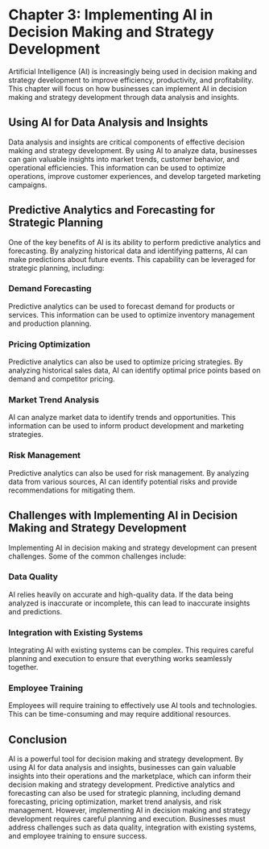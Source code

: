 Chapter 3: Implementing AI in Decision Making and Strategy Development
======================================================================

Artificial Intelligence (AI) is increasingly being used in decision making and strategy development to improve efficiency, productivity, and profitability. This chapter will focus on how businesses can implement AI in decision making and strategy development through data analysis and insights.

Using AI for Data Analysis and Insights
---------------------------------------

Data analysis and insights are critical components of effective decision making and strategy development. By using AI to analyze data, businesses can gain valuable insights into market trends, customer behavior, and operational efficiencies. This information can be used to optimize operations, improve customer experiences, and develop targeted marketing campaigns.

Predictive Analytics and Forecasting for Strategic Planning
-----------------------------------------------------------

One of the key benefits of AI is its ability to perform predictive analytics and forecasting. By analyzing historical data and identifying patterns, AI can make predictions about future events. This capability can be leveraged for strategic planning, including:

### Demand Forecasting

Predictive analytics can be used to forecast demand for products or services. This information can be used to optimize inventory management and production planning.

### Pricing Optimization

Predictive analytics can also be used to optimize pricing strategies. By analyzing historical sales data, AI can identify optimal price points based on demand and competitor pricing.

### Market Trend Analysis

AI can analyze market data to identify trends and opportunities. This information can be used to inform product development and marketing strategies.

### Risk Management

Predictive analytics can also be used for risk management. By analyzing data from various sources, AI can identify potential risks and provide recommendations for mitigating them.

Challenges with Implementing AI in Decision Making and Strategy Development
---------------------------------------------------------------------------

Implementing AI in decision making and strategy development can present challenges. Some of the common challenges include:

### Data Quality

AI relies heavily on accurate and high-quality data. If the data being analyzed is inaccurate or incomplete, this can lead to inaccurate insights and predictions.

### Integration with Existing Systems

Integrating AI with existing systems can be complex. This requires careful planning and execution to ensure that everything works seamlessly together.

### Employee Training

Employees will require training to effectively use AI tools and technologies. This can be time-consuming and may require additional resources.

Conclusion
----------

AI is a powerful tool for decision making and strategy development. By using AI for data analysis and insights, businesses can gain valuable insights into their operations and the marketplace, which can inform their decision making and strategy development. Predictive analytics and forecasting can also be used for strategic planning, including demand forecasting, pricing optimization, market trend analysis, and risk management. However, implementing AI in decision making and strategy development requires careful planning and execution. Businesses must address challenges such as data quality, integration with existing systems, and employee training to ensure success.
